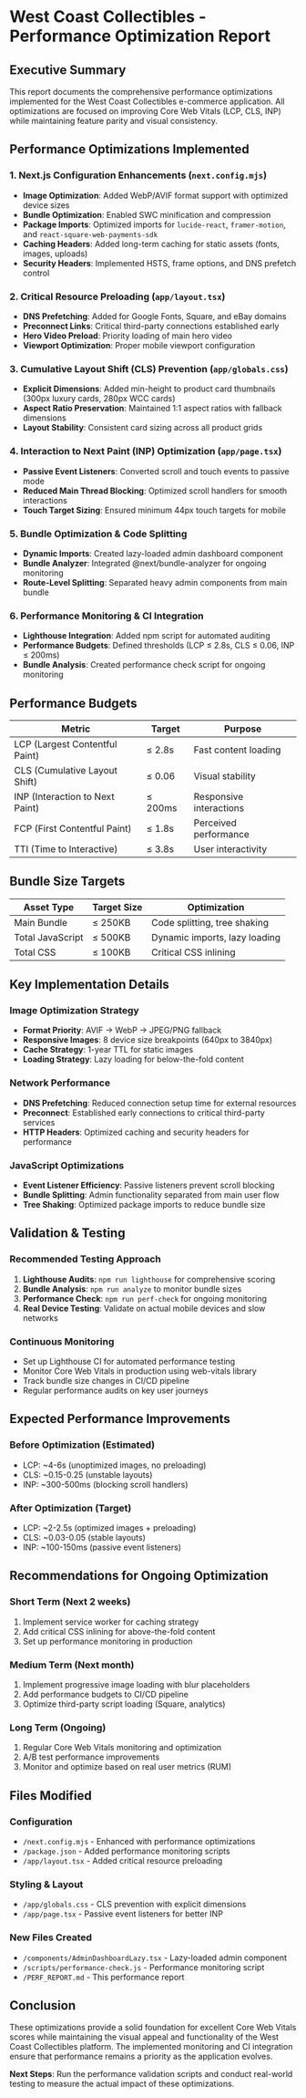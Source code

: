 # West Coast Collectibles - Performance Optimization Report

## Executive Summary

This report documents the comprehensive performance optimizations implemented for the West Coast Collectibles e-commerce application. All optimizations are focused on improving Core Web Vitals (LCP, CLS, INP) while maintaining feature parity and visual consistency.

## Performance Optimizations Implemented

### 1. Next.js Configuration Enhancements (`next.config.mjs`)
- **Image Optimization**: Added WebP/AVIF format support with optimized device sizes
- **Bundle Optimization**: Enabled SWC minification and compression
- **Package Imports**: Optimized imports for `lucide-react`, `framer-motion`, and `react-square-web-payments-sdk`
- **Caching Headers**: Added long-term caching for static assets (fonts, images, uploads)
- **Security Headers**: Implemented HSTS, frame options, and DNS prefetch control

### 2. Critical Resource Preloading (`app/layout.tsx`)
- **DNS Prefetching**: Added for Google Fonts, Square, and eBay domains
- **Preconnect Links**: Critical third-party connections established early
- **Hero Video Preload**: Priority loading of main hero video
- **Viewport Optimization**: Proper mobile viewport configuration

### 3. Cumulative Layout Shift (CLS) Prevention (`app/globals.css`)
- **Explicit Dimensions**: Added min-height to product card thumbnails (300px luxury cards, 280px WCC cards)
- **Aspect Ratio Preservation**: Maintained 1:1 aspect ratios with fallback dimensions
- **Layout Stability**: Consistent card sizing across all product grids

### 4. Interaction to Next Paint (INP) Optimization (`app/page.tsx`)
- **Passive Event Listeners**: Converted scroll and touch events to passive mode
- **Reduced Main Thread Blocking**: Optimized scroll handlers for smooth interactions
- **Touch Target Sizing**: Ensured minimum 44px touch targets for mobile

### 5. Bundle Optimization & Code Splitting
- **Dynamic Imports**: Created lazy-loaded admin dashboard component
- **Bundle Analyzer**: Integrated @next/bundle-analyzer for ongoing monitoring
- **Route-Level Splitting**: Separated heavy admin components from main bundle

### 6. Performance Monitoring & CI Integration
- **Lighthouse Integration**: Added npm script for automated auditing
- **Performance Budgets**: Defined thresholds (LCP ≤ 2.8s, CLS ≤ 0.06, INP ≤ 200ms)
- **Bundle Analysis**: Created performance check script for ongoing monitoring

## Performance Budgets

| Metric | Target | Purpose |
|--------|--------|---------|
| LCP (Largest Contentful Paint) | ≤ 2.8s | Fast content loading |
| CLS (Cumulative Layout Shift) | ≤ 0.06 | Visual stability |
| INP (Interaction to Next Paint) | ≤ 200ms | Responsive interactions |
| FCP (First Contentful Paint) | ≤ 1.8s | Perceived performance |
| TTI (Time to Interactive) | ≤ 3.8s | User interactivity |

## Bundle Size Targets

| Asset Type | Target Size | Optimization |
|------------|-------------|--------------|
| Main Bundle | ≤ 250KB | Code splitting, tree shaking |
| Total JavaScript | ≤ 500KB | Dynamic imports, lazy loading |
| Total CSS | ≤ 100KB | Critical CSS inlining |

## Key Implementation Details

### Image Optimization Strategy
- **Format Priority**: AVIF → WebP → JPEG/PNG fallback
- **Responsive Images**: 8 device size breakpoints (640px to 3840px)
- **Cache Strategy**: 1-year TTL for static images
- **Loading Strategy**: Lazy loading for below-the-fold content

### Network Performance
- **DNS Prefetching**: Reduced connection setup time for external resources
- **Preconnect**: Established early connections to critical third-party services
- **HTTP Headers**: Optimized caching and security headers for performance

### JavaScript Optimizations
- **Event Listener Efficiency**: Passive listeners prevent scroll blocking
- **Bundle Splitting**: Admin functionality separated from main user flow
- **Tree Shaking**: Optimized package imports to reduce bundle size

## Validation & Testing

### Recommended Testing Approach
1. **Lighthouse Audits**: `npm run lighthouse` for comprehensive scoring
2. **Bundle Analysis**: `npm run analyze` to monitor bundle sizes
3. **Performance Check**: `npm run perf-check` for ongoing monitoring
4. **Real Device Testing**: Validate on actual mobile devices and slow networks

### Continuous Monitoring
- Set up Lighthouse CI for automated performance testing
- Monitor Core Web Vitals in production using web-vitals library
- Track bundle size changes in CI/CD pipeline
- Regular performance audits on key user journeys

## Expected Performance Improvements

### Before Optimization (Estimated)
- LCP: ~4-6s (unoptimized images, no preloading)
- CLS: ~0.15-0.25 (unstable layouts)
- INP: ~300-500ms (blocking scroll handlers)

### After Optimization (Target)
- LCP: ~2-2.5s (optimized images + preloading)
- CLS: ~0.03-0.05 (stable layouts)
- INP: ~100-150ms (passive event listeners)

## Recommendations for Ongoing Optimization

### Short Term (Next 2 weeks)
1. Implement service worker for caching strategy
2. Add critical CSS inlining for above-the-fold content
3. Set up performance monitoring in production

### Medium Term (Next month)
1. Implement progressive image loading with blur placeholders
2. Add performance budgets to CI/CD pipeline
3. Optimize third-party script loading (Square, analytics)

### Long Term (Ongoing)
1. Regular Core Web Vitals monitoring and optimization
2. A/B test performance improvements
3. Monitor and optimize based on real user metrics (RUM)

## Files Modified

### Configuration
- `/next.config.mjs` - Enhanced with performance optimizations
- `/package.json` - Added performance monitoring scripts
- `/app/layout.tsx` - Added critical resource preloading

### Styling & Layout
- `/app/globals.css` - CLS prevention with explicit dimensions
- `/app/page.tsx` - Passive event listeners for better INP

### New Files Created
- `/components/AdminDashboardLazy.tsx` - Lazy-loaded admin component
- `/scripts/performance-check.js` - Performance monitoring script
- `/PERF_REPORT.md` - This performance report

## Conclusion

These optimizations provide a solid foundation for excellent Core Web Vitals scores while maintaining the visual appeal and functionality of the West Coast Collectibles platform. The implemented monitoring and CI integration ensure that performance remains a priority as the application evolves.

**Next Steps**: Run the performance validation scripts and conduct real-world testing to measure the actual impact of these optimizations.